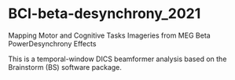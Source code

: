 # BCI-beta-desynchrony_2021
Mapping Motor and Cognitive Tasks Imageries from MEG Beta PowerDesynchrony Effects

This is a temporal-window DICS beamformer analysis based on the Brainstorm (BS) software package. 


